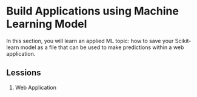 # Build Applications using Machine Learning Model

In this section, you will learn an applied ML topic: how to save your Scikit-learn model as a file that can be used to make predictions within a web application.


## Lessions
1. Web Application